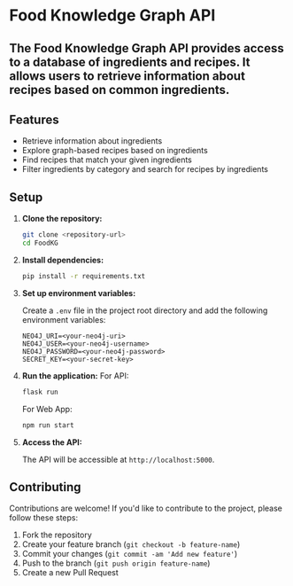 
# Food Knowledge Graph API

The Food Knowledge Graph API provides access to a database of ingredients and recipes. It allows users to retrieve information about recipes based on common ingredients.
---

## Features

- Retrieve information about ingredients
- Explore graph-based recipes based on ingredients
- Find recipes that match your given ingredients
- Filter ingredients by category and search for recipes by ingredients

## Setup

1. **Clone the repository:**

    ```bash
    git clone <repository-url>
    cd FoodKG
    ```

2. **Install dependencies:**

    ```bash
    pip install -r requirements.txt
    ```

3. **Set up environment variables:**

    Create a `.env` file in the project root directory and add the following environment variables:

    ```
    NEO4J_URI=<your-neo4j-uri>
    NEO4J_USER=<your-neo4j-username>
    NEO4J_PASSWORD=<your-neo4j-password>
    SECRET_KEY=<your-secret-key>
    ```

4. **Run the application:**
    For API:
    ```bash
    flask run
    
    ```
    For Web App:
    ```bash
    npm run start
    
    ```

5. **Access the API:**

    The API will be accessible at `http://localhost:5000`.

## Contributing

Contributions are welcome! If you'd like to contribute to the project, please follow these steps:

1. Fork the repository
2. Create your feature branch (`git checkout -b feature-name`)
3. Commit your changes (`git commit -am 'Add new feature'`)
4. Push to the branch (`git push origin feature-name`)
5. Create a new Pull Request

